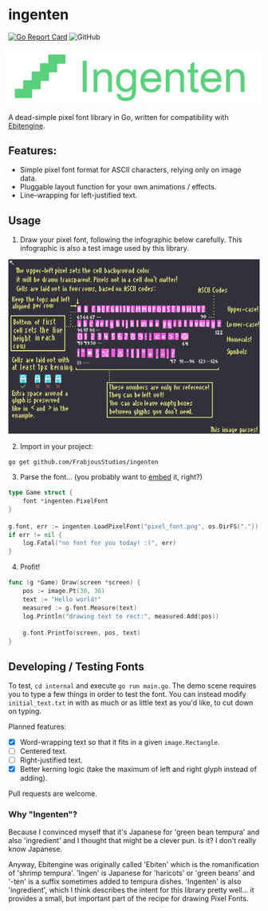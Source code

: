 
# ingenten

[![Go Report Card](https://goreportcard.com/badge/github.com/Frabjous-Studios/ingenten)](https://goreportcard.com/report/github.com/Frabjous-Studios/ingenten)
![GitHub](https://img.shields.io/github/license/Frabjous-Studios/ingenten)

![Ingenten logo](./logo.png)

A dead-simple pixel font library in Go, written for compatibility with [Ebitengine](https://ebitengine.org).

## Features:

* Simple pixel font format for ASCII characters, relying only on image data.
* Pluggable layout function for your own animations / effects.
* Line-wrapping for left-justified text.

## Usage

1) Draw your pixel font, following the infographic below carefully. This infographic is also a test image used by this
   library.

![Example infographic which is also a valid pixel font.](./pixel_fonts-readme-large.png)

2) Import in your project:
```shell
go get github.com/FrabjousStudios/ingenten
```

3) Parse the font... (you probably want to [embed](https://pkg.go.dev/embed) it, right?)
```go
type Game struct {
	font *ingenten.PixelFont
}

g.font, err := ingenten.LoadPixelFont("pixel_font.png", os.DirFS("."))
if err != nil {
	log.Fatal("no font for you today! :(", err)
}
```

4) Profit!
```go
func (g *Game) Draw(screen *screen) {
	pos := image.Pt(30, 30)
	text := "Hello world!"
	measured := g.font.Measure(text)
	log.Println("drawing text to rect:", measured.Add(pos))
	
	g.font.PrintTo(screen, pos, text)
}
```

## Developing / Testing Fonts

To test, `cd internal` and execute `go run main.go`. The demo scene requires you to type a few things in order to
test the font. You can instead modify `initial_text.txt` in with as much or as little text as you'd like, to cut down on
typing.

Planned features:
* [x] Word-wrapping text so that it fits in a given `image.Rectangle`.
* [ ] Centered text.
* [ ] Right-justified text.
* [x] Better kerning logic (take the maximum of left and right glyph instead of adding).

Pull requests are welcome.

### Why "Ingenten"?

Because I convinced myself that it's Japanese for 'green bean tempura' and also 'ingredient' and I thought that might be
a clever pun. Is it? I don't really know Japanese. 

Anyway, Ebitengine was originally called 'Ebiten' which is the romanification of 'shrimp tempura'. 'Ingen' is Japanese
for 'haricots' or 'green beans' and '-ten' is a suffix sometimes added to tempura dishes. 'Ingenten' is also
'ingredient', which I think describes the intent for this library pretty well... it provides a small, but important part
of the recipe for drawing Pixel Fonts. 
